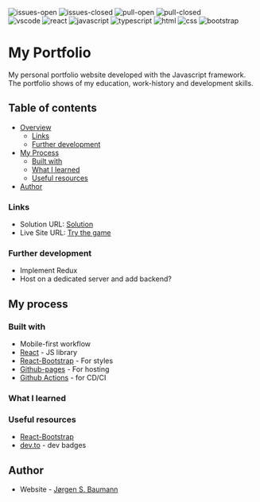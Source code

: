 ![issues-open](https://img.shields.io/github/issues/NorskViking/portfolio.svg) ![issues-closed](https://img.shields.io/github/issues-closed/NorskViking/portfolio.svg) ![pull-open](https://img.shields.io/github/issues-pr/NorskViking/portfolio.svg) ![pull-closed](https://img.shields.io/github/issues-pr-closed/NorskViking/portfolio.svg)<br>
![vscode](https://img.shields.io/badge/Visual_Studio_Code-0078D4?style=for-the-badge&logo=visual%20studio%20code&logoColor=white) ![react](https://img.shields.io/badge/React-20232A?style=for-the-badge&logo=react&logoColor=61DAFB) ![javascript](https://img.shields.io/badge/JavaScript-F7DF1E?style=for-the-badge&logo=javascript&logoColor=black) ![typescript](https://img.shields.io/badge/TypeScript-007ACC?style=for-the-badge&logo=typescript&logoColor=white) ![html](https://img.shields.io/badge/HTML5-E34F26?style=for-the-badge&logo=html5&logoColor=white) ![css](https://img.shields.io/badge/CSS3-1572B6?style=for-the-badge&logo=css3&logoColor=white) ![bootstrap](https://img.shields.io/badge/Bootstrap-563D7C?style=for-the-badge&logo=bootstrap&logoColor=white)

# My Portfolio

My personal portfolio website developed with the Javascript framework. The portfolio shows of my education, work-history and development skills. 

## Table of contents

- [Overview](#overview)
    - [Links](#links)
    - [Further development](#further-development)
- [My Process](#my-process)
    - [Built with](#built-with)
    - [What I learned](#what-i-learned)
    - [Useful resources](#useful-resources)
- [Author](#author)


### Links

- Solution URL: [Solution](https://github.com/NorskViking/portfolio)
- Live Site URL: [Try the game](https://norskviking.github.io/portfolio/)

### Further development

 - Implement Redux
 - Host on a dedicated server and add backend?

## My process

### Built with

- Mobile-first workflow
- [React](https://reactjs.org/) - JS library
- [React-Bootstrap](https://react-bootstrap.netlify.app/) - For styles
- [Github-pages](https://pages.github.com/) - For hosting
- [Github Actions](https://docs.github.com/en/actions) - for CD/CI

### What I learned



### Useful resources

- [React-Bootstrap](https://react-bootstrap.netlify.app/)
- [dev.to](https://dev.to/envoy_/150-badges-for-github-pnk#contents) - dev badges

## Author

- Website - [Jørgen S. Baumann](https://norskviking.github.io/portfolio/)